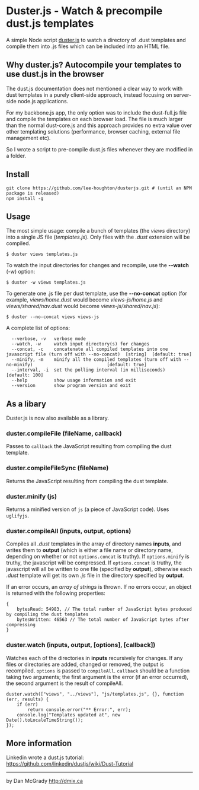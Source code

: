 Duster.js - Watch & precompile dust.js templates
=============

A simple Node script <a href="https://github.com/dmix/dusterjs">duster.js</a> to watch a directory of .dust templates and compile them into .js files which can be included into an HTML file.

## Why duster.js? Autocompile your templates to use dust.js in the browser
The dust.js documentation does not mentioned a clear way to work with dust templates in a purely client-side approach, instead focusing on server-side node.js applications.

For my backbone.js app, the only option was to include the dust-full.js file and compile the templates on each browser load. The file is much larger than the normal dust-core.js and this approach provides no extra value over other templating solutions (performance, browser caching, external file management etc).

So I wrote a script to pre-compile dust.js files whenever they are modified in a folder.

## Install

    git clone https://github.com/lee-houghton/dusterjs.git # (until an NPM package is released)
    npm install -g 

## Usage

The most simple usage: compile a bunch of templates (the *views* directory) into a single JS file (*templates.js*). Only files with the *.dust* extension will be compiled.

    $ duster views templates.js

To watch the input directories for changes and recompile, use the **--watch** (-w) option: 

    $ duster -w views templates.js

To generate one .js file per dust template, use the **--no-concat** option (for example, *views/home.dust* would become *views-js/home.js* and *views/shared/nav.dust* would become *views-js/shared/nav.js*):

    $ duster --no-concat views views-js

A complete list of options:

      --verbose, -v   verbose mode
      --watch, -w     watch input directory(s) for changes
      --concat, -c    concatenate all compiled templates into one javascript file (turn off with --no-concat)  [string]  [default: true]
      --minify, -m    minify all the compiled templates (turn off with --no-minify)                            [default: true]
      --interval, -i  set the polling interval (in milliseconds)                                               [default: 100]
      --help          show usage information and exit
      --version       show program version and exit

##  As a libary

Duster.js is now also available as a library.

### duster.compileFile (fileName, callback)

Passes to ```callback``` the JavaScript resulting from compiling the dust template.

### duster.compileFileSync (fileName)

Returns the JavaScript resulting from compiling the dust template.

### duster.minify (js)

Returns a minified version of ```js``` (a piece of JavaScript code). Uses ```uglifyjs```.

### duster.compileAll (inputs, output, options) 

Compiles all *.dust* templates in the array of directory names **inputs**, and writes them to **output** (which is either a file name or directory name, depending on whether or not ```options.concat``` is truthy). If ```options.minify``` is truthy, the javascript will be compressed. If ```options.concat``` is truthy, the javascript will all be written to one file (specified by **output**), otherwise each *.dust* template will get its own *.js* file in the directory specified by **output**.

If an error occurs, an *array of strings* is thrown. If no errors occur, an object is returned with the following properties:

    {
        bytesRead: 54983, // The total number of JavaScript bytes produced by compiling the dust templates
        bytesWritten: 46563 // The total number of JavaScript bytes after compressing
    }

### duster.watch (inputs, output, [options], [callback]) 

Watches each of the directories in **inputs** recursively for changes. If any files or directories are added, changed or removed, the output is recompiled. ```options``` is passed to ```compileAll```. ```callback``` should be a function taking two arguments; the first argument is the error (if an error occurred), the second argument is the result of compileAll.

    duster.watch(["views", "../views"], "js/templates.js", {}, function (err, results) {
        if (err) 
            return console.error("** Error:", err);
        console.log("Templates updated at", new Date().toLocaleTimeString());
    });

##  More information

Linkedin wrote a dust.js tutorial: https://github.com/linkedin/dustjs/wiki/Dust-Tutorial

---
by Dan McGrady http://dmix.ca

